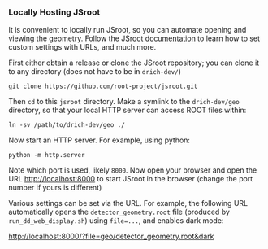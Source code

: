 ### Locally Hosting JSroot

It is convenient to locally run JSroot, so you can automate opening and viewing
the geometry. Follow the [JSroot documentation](https://github.com/root-project/jsroot/blob/master/docs/JSROOT.md)
to learn how to set custom settings with URLs, and much more.

First either obtain a release or clone the JSroot repository; you can
clone it to any directory (does not have to be in `drich-dev/`)
```
git clone https://github.com/root-project/jsroot.git
```
Then `cd` to this `jsroot` directory. Make a symlink to the `drich-dev/geo`
directory, so that your local HTTP server can access ROOT files within:
```
ln -sv /path/to/drich-dev/geo ./
```
Now start an HTTP server. For example, using python:
```
python -m http.server
```
Note which port is used, likely `8000`. Now open your browser and open the URL
<http://localhost:8000> to start JSroot in the browser (change the port number
if yours is different) 

Various settings can be set via the URL. For example, the following URL
automatically opens the `detector_geometry.root` file (produced by
`run_dd_web_display.sh`) using `file=...`, and enables dark mode:

<http://localhost:8000/?file=geo/detector_geometry.root&dark>
